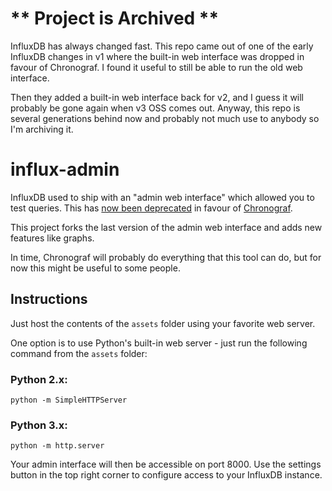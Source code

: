 # ** Project is Archived **

InfluxDB has always changed fast.   This repo came out of one of the early InfluxDB changes in v1 where the built-in web interface was dropped in favour of Chronograf.  I found it useful to still be able to run the old web interface.  

Then they added a built-in web interface back for v2, and I guess it will probably be gone again when v3 OSS comes out.  Anyway, this repo is several generations behind now and probably not much use to anybody so I'm archiving it.


# influx-admin

InfluxDB used to ship with an "admin web interface" which allowed you to test queries.  This has [now been deprecated](https://docs.influxdata.com/influxdb/v1.2/tools/web_admin/) in favour of [Chronograf](https://docs.influxdata.com/chronograf/).  

This project forks the last version of the admin web interface and adds new features like graphs.

In time, Chronograf will probably do everything that this tool can do, but for now this might be useful to some people.

## Instructions

Just host the contents of the `assets` folder using your favorite web server.

One option is to use Python's built-in web server - just run the following command from the `assets` folder:

### Python 2.x:

`python -m SimpleHTTPServer`

### Python 3.x:

`python -m http.server`

Your admin interface will then be accessible on port 8000.  Use the settings button in the top right corner to configure access to your InfluxDB instance.
